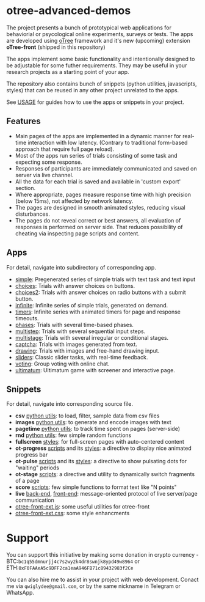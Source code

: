 # otree-advanced-demos

The project presents a bunch of prototypical web applications for behaviorial or psycological online experiments, surveys or tests.
The apps are developed using [oTree](www.otree.org) framework and it's new (upcoming) extension <b>oTree-front</b> (shipped in this repository)

The apps implement some basic functionality and intentionally designed to be adjustable for some futher requirements.
They may be useful in your research projects as a starting point of your app.

The repository also contains bunch of snippets (python utilities, javascripts, styles) that can be reused in any other project unrelated to the apps.

See [USAGE](USAGE.md) for guides how to use the apps or snippets in your project.

## Features

- Main pages of the apps are implemented in a dynamic manner for real-time interaction with low latency.
  (Contrary to traditional form-based approach that require full page reload).
- Most of the apps run series of trials consisting of some task and expecting some response.
- Responses of participants are immediately communicated and saved on server via live channel.
- All the data for each trial is saved and available in 'custom export' section.
- Where appropriate, pages measure response time with high precision (below 15ms), not affected by network latency.
- The pages are designed in smooth animated styles, reducing visual disturbances.
- The pages do not reveal correct or best answers, all evaluation of responses is performed on server side. That reduces possibility of cheating via inspecting page scripts and content.

## Apps

For detail, navigate into subdirectory of corresponding app.

- [simple](simple): Pregenerated series of simple trials with text task and text input
- [choices](choices): Trials with answer choices on buttons.
- [choices2](choices2): Trials with answer choices on radio buttons with a submit button.
- [infinite](infinite): Infinite series of simple trials, generated on demand.
- [timers](timers): Infinite series with animated timers for page and response timeouts.
- [phases](phases): Trials with several time-based phases.
- [multistep](multistep): Trials with several sequential input steps.
- [multistage](multistage): Trials with several irregular or conditional stages.
- [captcha](captcha): Trials with images generated from text.
- [drawing](drawing): Trials with images and free-hand drawing input.
- [sliders](sliders): Classic slider tasks, with real-time feedback.
- [voting](voting): Group voting with online chat.
- [ultimatum](ultimatum): Ultimatum game with screener and interactive page.

## Snippets

For detail, navigate into corresponding source file.

- **csv** [python utils](utils/csv.py): to load, filter, sample data from csv files
- **images** [python utils](utils/images.py): to generate and encode images with text
- **pagetime** [python utils](utils/pagetime.py): to track time spent on pages (server-side)
- **rnd** [python utils](utils/rnd.py): few simple random functions
- **fullscreen** [styles](_static/fullscreen.css): for full-screen pages with auto-centered content
- **ot-progress** [scripts](_static/ot-progress.js) and its [styles](_static/ot-progress.css): a directive to display nice animated progress bar
- **ot-pulse** [scripts](_static/ot-pulse.js) and its [styles](_static/ot-pulse.css): a directive to show pulsating dots for "waiting" periods
- **ot-stage** [scripts](_static/ot-stage.js): a directive and utility to dynamically switch fragments of a page
- **score** [scripts](_static/format_score.js): few simple functions to format text like "N points"
- **live** [back-end](utils/live.py), [front-end](_static/otree-front-live.js): message-oriented protocol of live server/page communication
- [otree-front-ext.js](_static/otree-front-ext.js): some useful utilities for otree-front
- [otree-front-ext.css](_static/otree-front-ext.css): some style enhancments

# Support

You can support this initiative by making some donation in crypto currency - BTC:`bc1q55dmnurjj4c7s2wy2k4dr8swnjk8ypd49w8964`
or ETH:`0xF0FAAeA5c9DFF2ca1eaA946FB71c89432983f2Ce`

You can also hire me to assist in your project with web development.
Conact me via `qwiglydee@gmail.com`, or by the same nickname in Telegram or WhatsApp.
